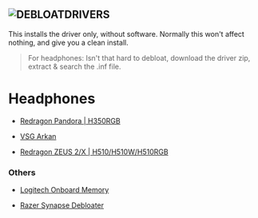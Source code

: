 ![DEBLOATDRIVERS](https://github.com/gzmatte/Drivers/assets/117684932/754ab7fa-56bb-4048-92c2-478e8d6b2b86)
-----------

This installs the driver only, without software. Normally this won't affect nothing, and give you a clean install.

> For headphones: Isn't that hard to debloat, download the driver zip, extract & search the .inf file.


# Headphones
- [Redragon Pandora | H350RGB](https://github.com/gzmatte/Debloated/releases/download/1/Driver.zip) 

- [VSG Arkan](https://github.com/gzmatte/Debloated/releases/download/0/Driver.zip)

- [Redragon ZEUS 2/X  |  H510/H510W/H510RGB](https://github.com/gzmatte/Debloated/releases/download/2/Driver.zip)

### Others

- [Logitech Onboard Memory](https://github.com/gzmatte/Debloated/releases/download/3/logitech.exe)

- [Razer Synapse Debloater](https://github.com/gzmatte/Debloated/releases/download/4/Razer.bat)
